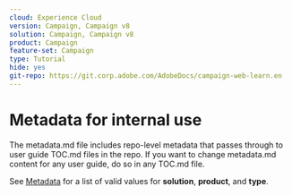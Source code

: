 ```yaml
---
cloud: Experience Cloud
version: Campaign, Campaign v8
solution: Campaign, Campaign v8
product: Campaign
feature-set: Campaign
type: Tutorial
hide: yes
git-repo: https://git.corp.adobe.com/AdobeDocs/campaign-web-learn.en
---
```


# Metadata for internal use

The metadata.md file includes repo-level metadata that passes through to user guide TOC.md files in the repo. If you want to change metadata.md content for any user guide, do so in any TOC.md file.

See [Metadata](https://experienceleague.adobe.com/docs/authoring-guide-exl/using/editing/user-guide-setup/metadata.html) for a list of valid values for **solution**, **product**, and **type**.
